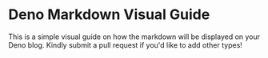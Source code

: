 # Deno Markdown Visual Guide

This is a simple visual guide on how the markdown will be displayed on your Deno blog. Kindly submit a pull request if you'd like to add other types!